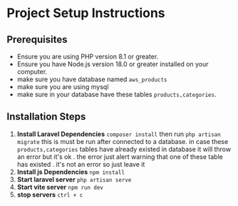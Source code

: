 # Project Setup Instructions

## Prerequisites
- Ensure you are using PHP version 8.1 or greater.
- Ensure you have Node.js version 18.0 or greater installed on your computer.
- make sure you have database named `aws_products`
- make sure you are using mysql
- make sure in your database have these tables `products,categories`.
## Installation Steps

1. **Install Laravel Dependencies**
   `composer install` then run `php artisan migrate` this is must be run after connected to a database.
in case these `products,categories` tables have already existed in database it will throw an error but it's ok . the error just alert warning that one of these table has existed . it's not an error so just leave it
2. **Install js Dependencies**
   `npm install`
3. **Start laravel server**
   `php artisan serve`
4. **Start vite server**
   `npm run dev`
5. **stop servers**
   `ctrl + c`